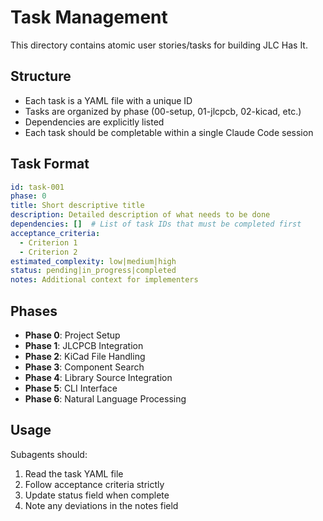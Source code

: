 # Task Management

This directory contains atomic user stories/tasks for building JLC Has It.

## Structure

- Each task is a YAML file with a unique ID
- Tasks are organized by phase (00-setup, 01-jlcpcb, 02-kicad, etc.)
- Dependencies are explicitly listed
- Each task should be completable within a single Claude Code session

## Task Format

```yaml
id: task-001
phase: 0
title: Short descriptive title
description: Detailed description of what needs to be done
dependencies: []  # List of task IDs that must be completed first
acceptance_criteria:
  - Criterion 1
  - Criterion 2
estimated_complexity: low|medium|high
status: pending|in_progress|completed
notes: Additional context for implementers
```

## Phases

- **Phase 0**: Project Setup
- **Phase 1**: JLCPCB Integration
- **Phase 2**: KiCad File Handling
- **Phase 3**: Component Search
- **Phase 4**: Library Source Integration
- **Phase 5**: CLI Interface
- **Phase 6**: Natural Language Processing

## Usage

Subagents should:
1. Read the task YAML file
2. Follow acceptance criteria strictly
3. Update status field when complete
4. Note any deviations in the notes field
